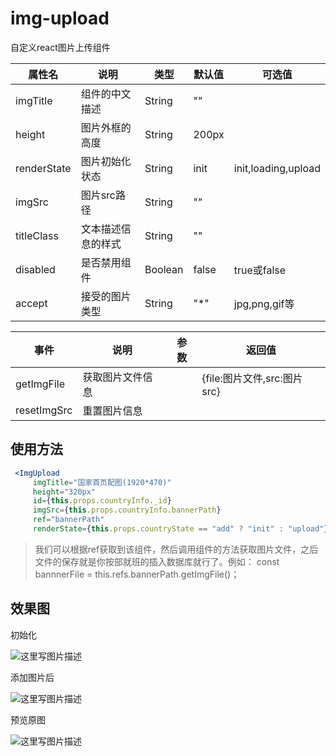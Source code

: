 # img-upload
自定义react图片上传组件


| 属性名      | 说明          |类型      | 默认值 |可选值|
| --         | --            | --     |--      |--   |
| imgTitle   |组件的中文描述   | String  |""     |      |
| height     |图片外框的高度   | String  |200px  |      |
| renderState|图片初始化状态   | String  |init   |init,loading,upload|
| imgSrc     |图片src路径     | String  |""     |      |
| titleClass |文本描述信息的样式| String  |""     |      |
| disabled   |是否禁用组件     | Boolean |false  |true或false  |
| accept     |接受的图片类型   | String  | "*"   |jpg,png,gif等 |

| 事件        | 说明          |参数      | 返回值 |
| --         | --            | --      |--     | 
| getImgFile |获取图片文件信息  |         |{file:图片文件,src:图片src}|
| resetImgSrc|重置图片信息     |         |       |


## 使用方法
```jsx
 <ImgUpload 
	 imgTitle="国家首页配图(1920*470)" 
	 height="320px" 
	 id={this.props.countryInfo._id}
     imgSrc={this.props.countryInfo.bannerPath} 
     ref="bannerPath"
     renderState={this.props.countryState == "add" ? "init" : "upload"} />
```
> 我们可以根据ref获取到该组件，然后调用组件的方法获取图片文件，之后文件的保存就是你按部就班的插入数据库就行了。例如： const bannnerFile = this.refs.bannerPath.getImgFile()；

## 效果图
初始化

![这里写图片描述](http://img.blog.csdn.net/20170804100041861?watermark/2/text/aHR0cDovL2Jsb2cuY3Nkbi5uZXQvbWFmYW4xMjE=/font/5a6L5L2T/fontsize/400/fill/I0JBQkFCMA==/dissolve/70/gravity/SouthEast)

添加图片后

![这里写图片描述](http://img.blog.csdn.net/20170804100133412?watermark/2/text/aHR0cDovL2Jsb2cuY3Nkbi5uZXQvbWFmYW4xMjE=/font/5a6L5L2T/fontsize/400/fill/I0JBQkFCMA==/dissolve/70/gravity/SouthEast)

预览原图

![这里写图片描述](http://img.blog.csdn.net/20170804100157508?watermark/2/text/aHR0cDovL2Jsb2cuY3Nkbi5uZXQvbWFmYW4xMjE=/font/5a6L5L2T/fontsize/400/fill/I0JBQkFCMA==/dissolve/70/gravity/SouthEast)
